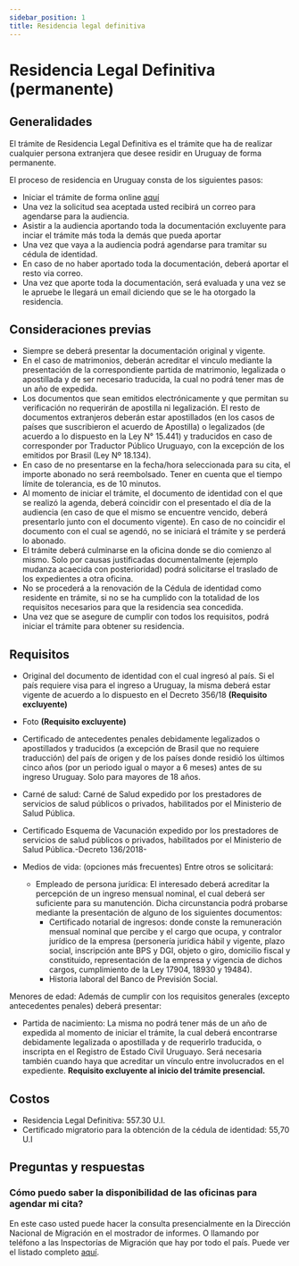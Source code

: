 ```yaml
---
sidebar_position: 1
title: Residencia legal definitiva
---
```


# Residencia Legal Definitiva (permanente)

## Generalidades

El trámite de Residencia Legal Definitiva es el trámite que ha de realizar cualquier persona extranjera
que desee residir en Uruguay de forma permanente.

El proceso de residencia en Uruguay consta de los siguientes pasos:
- Iniciar el trámite de forma online [aquí](https://www.gub.uy/tramites/residencia-legal-permanente)
- Una vez la solicitud sea aceptada usted recibirá un correo para agendarse para la audiencia.
- Asistir a la audiencia aportando toda la documentación excluyente para inciar el trámite más toda la demás 
que pueda aportar
- Una vez que vaya a la audiencia podrá agendarse para tramitar su cédula de identidad.
- En caso de no haber aportado toda la documentación, deberá aportar el resto via correo.
- Una vez que aporte toda la documentación, será evaluada y una vez se le apruebe le llegará un email diciendo que 
se le ha otorgado la residencia.

## Consideraciones previas

- Siempre se deberá presentar la documentación original y vigente.
- En el caso de matrimonios, deberán acreditar el vinculo mediante la presentación de la correspondiente partida de matrimonio, legalizada o apostillada y de ser necesario traducida, la cual no podrá tener mas de un año de expedida.
- Los documentos que sean emitidos electrónicamente y que permitan su verificación no requerirán de apostilla ni legalización. El resto de documentos extranjeros deberán estar apostillados (en los casos de países que suscribieron el acuerdo de Apostilla) o legalizados  (de acuerdo a lo dispuesto en la Ley N° 15.441) y traducidos en caso de corresponder por Traductor Público Uruguayo, con la excepción de los emitidos por Brasil (Ley Nº 18.134).
- En caso de no presentarse en la fecha/hora seleccionada para su cita, el importe abonado no será reembolsado. Tener en cuenta que el tiempo límite de tolerancia, es de 10 minutos.
- Al momento de iniciar el trámite, el documento de identidad con el que se realizó la agenda, deberá coincidir con el presentado el día de la audiencia (en caso de que el mismo se encuentre vencido, deberá presentarlo junto con el documento vigente). En caso de no coincidir el documento con el cual se agendó, no se iniciará el trámite y se perderá lo abonado.
- El trámite deberá culminarse en la oficina donde se dio comienzo al mismo. Solo por causas justificadas documentalmente (ejemplo mudanza acaecida con posterioridad) podrá solicitarse el traslado de los expedientes a otra oficina.
- No se procederá a la renovación de la Cédula de identidad como residente en trámite, si no se ha cumplido con la totalidad de los requisitos necesarios para que la residencia sea concedida.
- Una vez que se asegure de cumplir con todos los requisitos, podrá iniciar el trámite para obtener su residencia. 


## Requisitos

- Original del documento de identidad con el cual ingresó al país. Si el país requiere visa para el ingreso a Uruguay, la misma deberá estar vigente de acuerdo a lo dispuesto en el Decreto 356/18 **(Requisito excluyente)**

- Foto **(Requisito excluyente)**

- Certificado de antecedentes penales debidamente legalizados o apostillados y traducidos (a excepción de Brasil que no requiere traducción) del país de origen y de los países donde residió los últimos cinco años (por un periodo igual o mayor a 6 meses) antes de su ingreso Uruguay. Solo para mayores de 18 años. 

- Carné de salud: Carné de Salud expedido por los prestadores de servicios de salud públicos o privados, habilitados por el Ministerio de Salud Pública.
- Certificado Esquema de Vacunación  expedido por los prestadores de servicios de salud públicos o privados, habilitados por el Ministerio de Salud Pública.-Decreto 136/2018-
- Medios de vida: (opciones más frecuentes) Entre otros se solicitará:
    - Empleado de persona jurídica: El interesado deberá acreditar la percepción de un ingreso mensual nominal, el cual deberá ser suficiente para su manutención. Dicha circunstancia podrá probarse mediante la presentación de alguno de los siguientes documentos:
        - Certificado notarial de ingresos: donde conste la remuneración mensual nominal que percibe y el cargo que ocupa, y contralor jurídico de la empresa (personería jurídica hábil y vigente, plazo social, inscripción ante BPS y DGI, objeto o giro, domicilio fiscal y constituido, representación de la empresa y vigencia de dichos cargos, cumplimiento de la Ley 17904, 18930 y 19484).
        - Historia laboral del Banco de Previsión Social.


Menores de edad: Además de cumplir con los requisitos generales (excepto antecedentes penales) deberá presentar:
- Partida de nacimiento: La misma no podrá tener más de un año de expedida al momento de iniciar el trámite, la cual deberá encontrarse debidamente legalizada o apostillada y de requerirlo traducida, o inscripta en el Registro de Estado Civil Uruguayo. Será necesaria también cuando haya que acreditar un vínculo entre involucrados en el expediente. **Requisito excluyente al inicio del trámite presencial.**

## Costos
- Residencia Legal Definitiva: 557.30 U.I.
- Certificado migratorio para la obtención de la cédula de identidad: 55,70 U.I

## Preguntas y respuestas

### Cómo puedo saber la disponibilidad de las oficinas para agendar mi cita?
En este caso usted puede hacer la consulta presencialmente en la Dirección Nacional de Migración en el mostrador
de informes. O llamando por teléfono a las Inspectorías de Migración que hay por todo el país. Puede ver el listado
completo [aquí](https://www.gub.uy/ministerio-interior/tramites-y-servicios/servicios/oficinas-direccion-nacional-migracion).